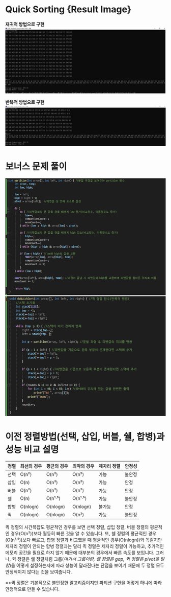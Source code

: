 # Quick Sorting {Result Image}
**재귀적 방법으로 구현**
![](./quicksort(재귀)..PNG)

**반복적 방법으로 구현**
![](./quicksort(반복).PNG)

# 보너스 문제 풀이
![](./B_quicksort1.PNG)
![](./B_quicksort2.PNG)

# 이전 정렬방법(선택, 삽입, 버블, 쉘, 합병)과 성능 비교 설명
| 정렬 | 최선의 경우 | 평균의 경우 | 최악의 경우 | 제자리 정렬 | 안정성 |
|------|-------------|--------------|-------------|-------------|--------|
| 선택 |    O(n²)    |     O(n²)    |     O(n²)    |    가능     | 불안정 |
| 삽입 |     O(n)    |     O(n²)    |     O(n²)    |    가능     |  안정  |
| 버블 |    O(n²)    |     O(n²)    |     O(n²)    |    가능     |  안정  |
|  쉘  |     O(n)    |    O(n¹·⁵)   |    O(n¹·⁵)   |    가능     | 불안정 |
| 합병 |  O(nlogn)   |   O(nlogn)   |   O(nlogn)   |    불가능   |  안정  |
|  퀵  |   O(nlogn)  |   O(nlogn)   |    O(n²)     |    가능     | 불안정 |

퀵 정렬의 시간복잡도 평균적인 경우를 보면 선택 정렬, 삽입 정렬, 버블 정렬의 평균적인 경우(O(n²))보다 월등히 빠른 것을 알 수 있습니다. 또, 쉘 정렬의 평균적인 경우(O(n¹·⁵))보다 빠르고, 합병 정렬과 비교했을 때 평균적인 경우(O(nlogn))와 똑같지만 제자리 정렬이 안되는 합병 정렬과는 달리 퀵 정렬은 제자리 정렬이 가능하고, 추가적인 메모리 공간을 필요로 하지 않기 때문에 대부분의 경우에서 빠른 속도를 보입니다. 
그러나, 퀵 정렬은 쉘 정렬처럼 그룹(*여기서 그룹이란, 쉘 정렬은 gap, 퀵 정렬은 pivot을 말함*)을 어떻게 설정하는지에 따라 성능이 달라진다는 단점을 보이기 때문에 두 정렬 모두 안정적이지 않다는 것을 보여줍니다.

=>퀵 정렬은 기본적으로 불안정한 알고리즘이지만 파티션 구현을 어떻게 하냐에 따라 안정적으로 만들 수 있습니다.
